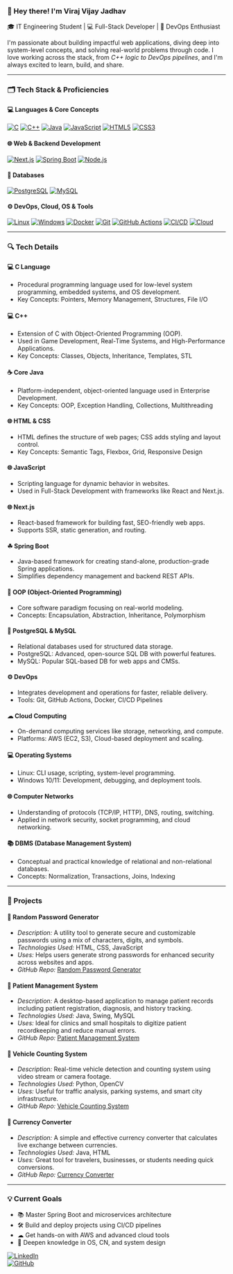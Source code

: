 ### 👋 Hey there! I'm Viraj Vijay Jadhav  
🎓 IT Engineering Student | 💻 Full-Stack Developer | 🚀 DevOps Enthusiast  

I'm passionate about building impactful web applications, diving deep into system-level concepts, and solving real-world problems through code. I love working across the stack, from *C++ logic to DevOps pipelines*, and I'm always excited to learn, build, and share.

---

### 🗂 Tech Stack & Proficiencies

#### 💻 Languages & Core Concepts  
[![C](https://img.shields.io/badge/-C-00599C?style=flat-square&logo=c)](#c-language)
[![C++](https://img.shields.io/badge/-C++-00599C?style=flat-square&logo=c%2B%2B)](#cpp)
[![Java](https://img.shields.io/badge/-Java-007396?style=flat-square&logo=java)](#java)
[![JavaScript](https://img.shields.io/badge/-JavaScript-F7DF1E?style=flat-square&logo=javascript)](#javascript)
[![HTML5](https://img.shields.io/badge/-HTML5-E34F26?style=flat-square&logo=html5)](#html5)
[![CSS3](https://img.shields.io/badge/-CSS3-1572B6?style=flat-square&logo=css3)](#css3)

#### 🌐 Web & Backend Development  
[![Next.js](https://img.shields.io/badge/-Next.js-000000?style=flat-square&logo=next.js)](#nextjs)
[![Spring Boot](https://img.shields.io/badge/-Spring%20Boot-6DB33F?style=flat-square&logo=spring-boot)](#springboot)
[![Node.js](https://img.shields.io/badge/-Node.js-339933?style=flat-square&logo=node.js)](#nodejs)

#### 💾 Databases  
[![PostgreSQL](https://img.shields.io/badge/-PostgreSQL-4169E1?style=flat-square&logo=postgresql)](#postgresql)
[![MySQL](https://img.shields.io/badge/-MySQL-4479A1?style=flat-square&logo=mysql)](#mysql)

#### ⚙ DevOps, Cloud, OS & Tools  
[![Linux](https://img.shields.io/badge/-Linux-FCC624?style=flat-square&logo=linux&logoColor=black)](#linux)
[![Windows](https://img.shields.io/badge/-Windows%2010/11-0078D6?style=flat-square&logo=windows)](#windows)
[![Docker](https://img.shields.io/badge/-Docker-2496ED?style=flat-square&logo=docker)](#docker)
[![Git](https://img.shields.io/badge/-Git-F05032?style=flat-square&logo=git)](#git)
[![GitHub Actions](https://img.shields.io/badge/-GitHub%20Actions-2088FF?style=flat-square&logo=github-actions)](#github-actions)
[![CI/CD](https://img.shields.io/badge/-CI/CD-0A0A0A?style=flat-square)](#ci-cd)
[![Cloud](https://img.shields.io/badge/-Cloud%20Computing-00C7B7?style=flat-square)](#cloud)

---

### 🔍 Tech Details

#### 💻 C Language
- Procedural programming language used for low-level system programming, embedded systems, and OS development.
- Key Concepts: Pointers, Memory Management, Structures, File I/O

#### 💻 C++
- Extension of C with Object-Oriented Programming (OOP).
- Used in Game Development, Real-Time Systems, and High-Performance Applications.
- Key Concepts: Classes, Objects, Inheritance, Templates, STL

#### ☕ Core Java
- Platform-independent, object-oriented language used in Enterprise Development.
- Key Concepts: OOP, Exception Handling, Collections, Multithreading

#### 🌐 HTML & CSS
- HTML defines the structure of web pages; CSS adds styling and layout control.
- Key Concepts: Semantic Tags, Flexbox, Grid, Responsive Design

#### 🌐 JavaScript
- Scripting language for dynamic behavior in websites.
- Used in Full-Stack Development with frameworks like React and Next.js.

#### 🌐 Next.js
- React-based framework for building fast, SEO-friendly web apps.
- Supports SSR, static generation, and routing.

#### ☘ Spring Boot
- Java-based framework for creating stand-alone, production-grade Spring applications.
- Simplifies dependency management and backend REST APIs.

#### 🧠 OOP (Object-Oriented Programming)
- Core software paradigm focusing on real-world modeling.
- Concepts: Encapsulation, Abstraction, Inheritance, Polymorphism

#### 💾 PostgreSQL & MySQL
- Relational databases used for structured data storage.
- PostgreSQL: Advanced, open-source SQL DB with powerful features.
- MySQL: Popular SQL-based DB for web apps and CMSs.

#### ⚙ DevOps
- Integrates development and operations for faster, reliable delivery.
- Tools: Git, GitHub Actions, Docker, CI/CD Pipelines

#### ☁ Cloud Computing
- On-demand computing services like storage, networking, and compute.
- Platforms: AWS (EC2, S3), Cloud-based deployment and scaling.

#### 💻 Operating Systems
- Linux: CLI usage, scripting, system-level programming.
- Windows 10/11: Development, debugging, and deployment tools.

#### 🌐 Computer Networks
- Understanding of protocols (TCP/IP, HTTP), DNS, routing, switching.
- Applied in network security, socket programming, and cloud networking.

#### 📚 DBMS (Database Management System)
- Conceptual and practical knowledge of relational and non-relational databases.
- Concepts: Normalization, Transactions, Joins, Indexing

---

### 🚀 Projects

#### 🔐 Random Password Generator
- *Description:* A utility tool to generate secure and customizable passwords using a mix of characters, digits, and symbols.
- *Technologies Used:* HTML, CSS, JavaScript
- *Uses:* Helps users generate strong passwords for enhanced security across websites and apps.
- *GitHub Repo:* [Random Password Generator](https://github.com/virajjadhav2804/random-password-generator)

#### 🏥 Patient Management System
- *Description:* A desktop-based application to manage patient records including patient registration, diagnosis, and history tracking.
- *Technologies Used:* Java, Swing, MySQL
- *Uses:* Ideal for clinics and small hospitals to digitize patient recordkeeping and reduce manual errors.
- *GitHub Repo:* [Patient Management System](https://github.com/virajjadhav2804/patient-management-system)

#### 🚗 Vehicle Counting System
- *Description:* Real-time vehicle detection and counting system using video stream or camera footage.
- *Technologies Used:* Python, OpenCV
- *Uses:* Useful for traffic analysis, parking systems, and smart city infrastructure.
- *GitHub Repo:* [Vehicle Counting System](https://github.com/virajjadhav2804/vehicle-counting-system)

#### 💱 Currency Converter
- *Description:* A simple and effective currency converter that calculates live exchange between currencies.
- *Technologies Used:* Java, HTML
- *Uses:* Great tool for travelers, businesses, or students needing quick conversions.
- *GitHub Repo:* [Currency Converter](https://github.com/virajjadhav2804/currency-converter)

---

### 💡 Current Goals
- 📚 Master Spring Boot and microservices architecture  
- 🛠 Build and deploy projects using CI/CD pipelines  
- ☁ Get hands-on with AWS and advanced cloud tools  
- 🧠 Deepen knowledge in OS, CN, and system design

[![LinkedIn](https://img.shields.io/badge/-LinkedIn-blue?style=flat-square&logo=linkedin)](https://bit.ly/Viraj_Jadhav2804)  
[![GitHub](https://img.shields.io/badge/-GitHub-black?style=flat-square&logo=github)](https://github.com/virajjadhav2804)
